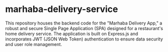 # marhaba-delivery-service
This repository houses the backend code for the "Marhaba Delivery App," a robust and secure Single Page Application (SPA) designed for a restaurant's home delivery service. The application is built on Express.js and incorporates JWT (JSON Web Token) authentication to ensure data security and user role management.
